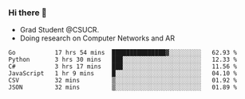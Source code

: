 ### Hi there 👋
- Grad Student @CSUCR. 
- Doing research on Computer Networks and AR
<!--START_SECTION:waka-->

```text
Go           17 hrs 54 mins  ███████████████▓░░░░░░░░░   62.93 %
Python       3 hrs 30 mins   ███░░░░░░░░░░░░░░░░░░░░░░   12.33 %
C#           3 hrs 17 mins   ███░░░░░░░░░░░░░░░░░░░░░░   11.56 %
JavaScript   1 hr 9 mins     █░░░░░░░░░░░░░░░░░░░░░░░░   04.10 %
CSV          32 mins         ▒░░░░░░░░░░░░░░░░░░░░░░░░   01.92 %
JSON         32 mins         ▒░░░░░░░░░░░░░░░░░░░░░░░░   01.89 %
```

<!--END_SECTION:waka-->
<!--
**jluo117/jluo117** is a ✨ _special_ ✨ repository because its `README.md` (this file) appears on your GitHub profile.

Here are some ideas to get you started:

- 🔭 I’m currently working on ...
- 🌱 I’m currently learning ...
- 👯 I’m looking to collaborate on ...
- 🤔 I’m looking for help with ...
- 💬 Ask me about ...
- 📫 How to reach me: ...
- 😄 Pronouns: ...
- ⚡ Fun fact: ...
-->
